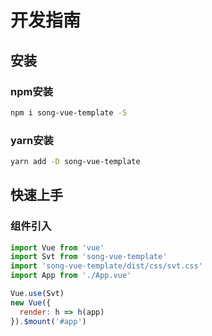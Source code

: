 # 开发指南

## 安装

### npm安装

```bash
npm i song-vue-template -S
```

### yarn安装

```bash
yarn add -D song-vue-template
```

## 快速上手

### 组件引入

```js
import Vue from 'vue'
import Svt from 'song-vue-template'
import 'song-vue-template/dist/css/svt.css'
import App from './App.vue'

Vue.use(Svt)
new Vue({
  render: h => h(app)
}).$mount('#app')

```

